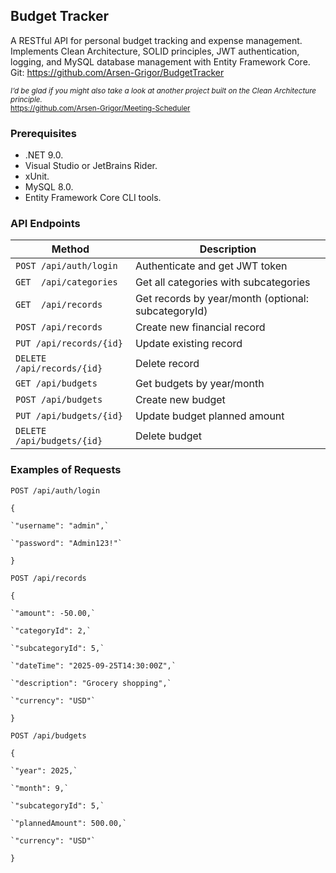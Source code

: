 ## Budget Tracker

A RESTful API for personal budget tracking and expense management. Implements Clean Architecture, SOLID principles, JWT authentication, logging, and MySQL database management with Entity Framework Core.
Git: https://github.com/Arsen-Grigor/BudgetTracker

<sub>*I’d be glad if you might also take a look at another project built on the Clean Architecture principle.*</sub><br>
<sub>https://github.com/Arsen-Grigor/Meeting-Scheduler</sub>

### Prerequisites

- .NET 9.0.
- Visual Studio or JetBrains Rider.
- xUnit.
- MySQL 8.0.
- Entity Framework Core CLI tools.

### API Endpoints

| Method | Description |
|-|-|
`POST /api/auth/login` | Authenticate and get JWT token
`GET  /api/categories`| Get all categories with subcategories
`GET  /api/records`| Get records by year/month (optional: subcategoryId)
`POST /api/records`| Create new financial record
`PUT /api/records/{id}`| Update existing record
`DELETE /api/records/{id}`| Delete record
`GET /api/budgets`| Get budgets by year/month
`POST /api/budgets`| Create new budget
`PUT /api/budgets/{id}` | Update budget planned amount
`DELETE /api/budgets/{id}`| Delete budget

### Examples of Requests

`POST /api/auth/login`

`{`

    `"username": "admin",`
    
    `"password": "Admin123!"`
    
`}`

`POST /api/records`

`{`

    `"amount": -50.00,`
    
    `"categoryId": 2,`
    
    `"subcategoryId": 5,`
    
    `"dateTime": "2025-09-25T14:30:00Z",`
    
    `"description": "Grocery shopping",`
    
    `"currency": "USD"`
    
`}`

`POST /api/budgets`

`{`

    `"year": 2025,`
    
    `"month": 9,`
    
    `"subcategoryId": 5,`
    
    `"plannedAmount": 500.00,`
    
    `"currency": "USD"`
    
`}`
